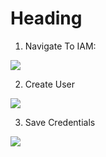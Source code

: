 #  Heading

1.  Navigate To IAM:

![](./images/nav2usersLarge.gif)


2.  Create User

![](./images/createUserLarge.gif)

3. Save Credentials

![](./images/saveCredLarge.gif)

